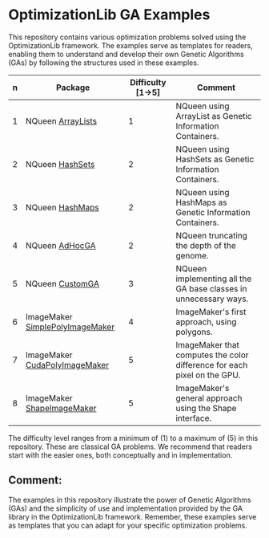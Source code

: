 # OptimizationLib GA Examples
This repository contains various optimization problems solved using the OptimizationLib framework. The examples serve as templates for readers, enabling them to understand and develop their own Genetic Algorithms (GAs) by following the structures used in these examples.


| n | Package                                                                                                                                                                  | Difficulty [1&rarr;5] | Comment                                                                  |
|---|--------------------------------------------------------------------------------------------------------------------------------------------------------------------------|-----------------------|--------------------------------------------------------------------------|
| 1 | NQueen [ArrayLists](https://github.com/SergioOyaga/GeneticAlgorithmExamples/tree/master/src/main/java/org/soyaga/examples/NQueenProblem/SimpleGAs/ArrayLists)            | 1                     | NQueen using ArrayList as Genetic Information Containers.                |
| 2 | NQueen [HashSets](https://github.com/SergioOyaga/GeneticAlgorithmExamples/tree/master/src/main/java/org/soyaga/examples/NQueenProblem/SimpleGAs/HashSets)                | 2                     | NQueen using HashSets as Genetic Information Containers.                 |
| 3 | NQueen [HashMaps](https://github.com/SergioOyaga/GeneticAlgorithmExamples/tree/master/src/main/java/org/soyaga/examples/NQueenProblem/SimpleGAs/HashMaps)                | 2                     | NQueen using HashMaps as Genetic Information Containers.                 |
| 4 | NQueen [AdHocGA](https://github.com/SergioOyaga/GeneticAlgorithmExamples/tree/master/src/main/java/org/soyaga/examples/NQueenProblem/AdHocGA)                            | 2                     | NQueen truncating the depth of the genome.                               |
| 5 | NQueen [CustomGA](https://github.com/SergioOyaga/GeneticAlgorithmExamples/tree/master/src/main/java/org/soyaga/examples/NQueenProblem/CustomGA)                          | 3                     | NQueen implementing all the GA base classes in unnecessary ways.         |
| 6 | ImageMaker [SimplePolyImageMaker](https://github.com/SergioOyaga/GeneticAlgorithmExamples/tree/master/src/main/java/org/soyaga/examples/ImageMaker/SimplePolyImageMaker) | 4                     | ImageMaker's first approach, using polygons.                             |
| 7 | ImageMaker [CudaPolyImageMaker](https://github.com/SergioOyaga/GeneticAlgorithmExamples/tree/master/src/main/java/org/soyaga/examples/ImageMaker/CudaPolyImageMaker)     | 5                     | ImageMaker that computes the color difference for each pixel on the GPU. |
| 8 | ImageMaker [ShapeImageMaker](https://github.com/SergioOyaga/GeneticAlgorithmExamples/tree/master/src/main/java/org/soyaga/examples/ImageMaker/ShapeImageMaker)           | 5                     | ImageMaker's general approach using the Shape interface.                 |

The difficulty level ranges from a minimum of (1) to a maximum of (5) in this repository. These are classical GA problems. We recommend that readers start with the easier ones, both conceptually and in implementation.

## Comment:
The examples in this repository illustrate the power of Genetic Algorithms (GAs) and the simplicity of use and implementation provided by the GA library in the OptimizationLib framework. Remember, these examples serve as templates that you can adapt for your specific optimization problems.
